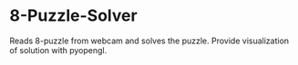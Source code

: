 # 8-Puzzle-Solver
Reads 8-puzzle from webcam and solves the puzzle. Provide visualization of solution with pyopengl.
